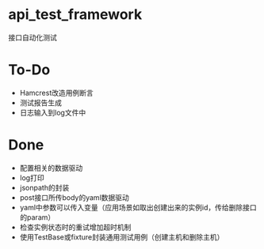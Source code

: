 # api_test_framework

接口自动化测试

# To-Do
- Hamcrest改造用例断言
- 测试报告生成
- 日志输入到log文件中

# Done

- 配置相关的数据驱动
- log打印
- jsonpath的封装
- post接口所传body的yaml数据驱动
- yaml中参数可以传入变量（应用场景如取出创建出来的实例id，传给删除接口的param）
- 检查实例状态时的重试增加超时机制
- 使用TestBase或fixture封装通用测试用例（创建主机和删除主机）